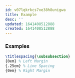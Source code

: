 ```yaml
---
id: v07lqkrkcs7xe38h8unigwa
title: Example
desc: ''
updated: 1641408512888
created: 1641408512888
---
```



### Examples

```latex
\titlespacing{\subsubsection}
{0em} % Left Margin
{.25em} % Line Spacing
{0em} % Right Margin
```
